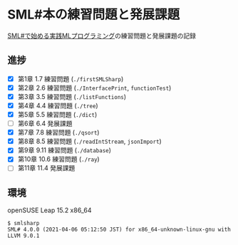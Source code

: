 # SML#本の練習問題と発展課題

[SML#で始める実践MLプログラミング](https://www.kyoritsu-pub.co.jp/bookdetail/9784320124714)の練習問題と発展課題の記録

## 進捗

- [x] 第1章 1.7 練習問題 (`./firstSMLSharp`)
- [x] 第2章 2.6 練習問題 (`./InterfacePrint`, `functionTest`)
- [x] 第3章 3.5 練習問題 (`./listFunctions`)
- [x] 第4章 4.4 練習問題 (`./tree`)
- [x] 第5章 5.5 練習問題 (`./dict`)
- [ ] 第6章 6.4 発展課題
- [x] 第7章 7.8 練習問題 (`./qsort`)
- [x] 第8章 8.5 練習問題 (`./readIntStream`, `jsonImport`)
- [x] 第9章 9.11 練習問題 (`./database`)
- [x] 第10章 10.6 練習問題 (`./ray`)
- [ ] 第11章 11.4 発展課題

## 環境

openSUSE Leap 15.2 x86_64

```
$ smlsharp
SML# 4.0.0 (2021-04-06 05:12:50 JST) for x86_64-unknown-linux-gnu with LLVM 9.0.1
```
